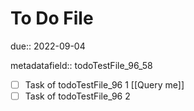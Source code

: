 # To Do File

due:: 2022-09-04

metadatafield:: todoTestFile_96\_58

- [ ] Task of todoTestFile_96 1 [[Query me]]
- [ ] Task of todoTestFile_96 2
